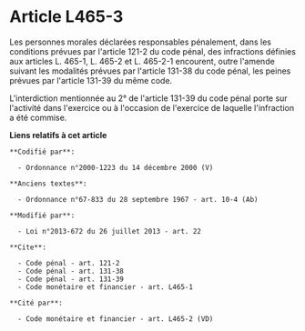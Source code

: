 # Article L465-3

Les personnes morales déclarées responsables pénalement, dans les conditions prévues par l'article 121-2 du code pénal, des
infractions définies aux articles L. 465-1, L. 465-2 et L. 465-2-1 encourent, outre l'amende suivant les modalités prévues
par l'article 131-38 du code pénal, les peines prévues par l'article 131-39 du même code. 

L'interdiction mentionnée au 2° de l'article 131-39 du code pénal porte sur l'activité dans l'exercice ou à l'occasion de
l'exercice de laquelle l'infraction a été commise.

**Liens relatifs à cet article**

	**Codifié par**:

	  - Ordonnance n°2000-1223 du 14 décembre 2000 (V)

	**Anciens textes**:

	  - Ordonnance n°67-833 du 28 septembre 1967 - art. 10-4 (Ab)

	**Modifié par**:

	  - Loi n°2013-672 du 26 juillet 2013 - art. 22

	**Cite**:

	  - Code pénal - art. 121-2
	  - Code pénal - art. 131-38
	  - Code pénal - art. 131-39
	  - Code monétaire et financier - art. L465-1

	**Cité par**:

	  - Code monétaire et financier - art. L465-2 (VD)
